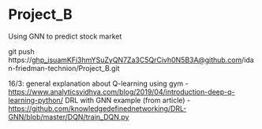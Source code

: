 # Project_B
Using GNN to predict stock market

git push https://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@github.com/idan-friedman-technion/Project_B.git

16/3:
general explanation about Q-learning using gym - https://www.analyticsvidhya.com/blog/2019/04/introduction-deep-q-learning-python/
DRL with GNN example (from article) - https://github.com/knowledgedefinednetworking/DRL-GNN/blob/master/DQN/train_DQN.py
